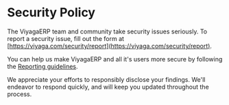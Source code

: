 # Security Policy

The ViyagaERP team and community take security issues seriously. To report a security issue, fill out the form at [https://viyaga.com/security/report](https://viyaga.com/security/report).

You can help us make ViyagaERP and all it's users more secure by following the [Reporting guidelines](https://viyaga.com/security).

We appreciate your efforts to responsibly disclose your findings. We'll endeavor to respond quickly, and will keep you updated throughout the process.